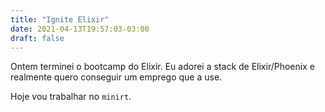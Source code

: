 ```yaml
---
title: "Ignite Elixir"
date: 2021-04-13T19:57:03-03:00
draft: false
---
```


Ontem terminei o bootcamp do Elixir.
Eu adorei a stack de Elixir/Phoenix
e realmente quero conseguir um emprego que a use.

Hoje vou trabalhar no `minirt`.
